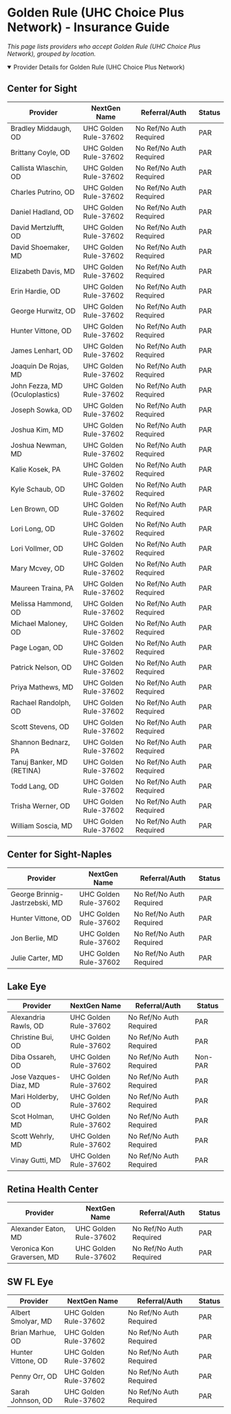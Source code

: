 # Golden Rule (UHC Choice Plus Network) - Insurance Guide

*This page lists providers who accept Golden Rule (UHC Choice Plus Network), grouped by location.*

<details open><summary>Provider Details for Golden Rule (UHC Choice Plus Network)</summary>

## Center for Sight

| Provider | NextGen Name | Referral/Auth | Status |
|----------|-------------|--------------|--------|
| Bradley Middaugh, OD | UHC Golden Rule-37602 | No Ref/No Auth Required | PAR |
| Brittany Coyle, OD | UHC Golden Rule-37602 | No Ref/No Auth Required | PAR |
| Callista Wlaschin, OD | UHC Golden Rule-37602 | No Ref/No Auth Required | PAR |
| Charles Putrino, OD | UHC Golden Rule-37602 | No Ref/No Auth Required | PAR |
| Daniel Hadland, OD | UHC Golden Rule-37602 | No Ref/No Auth Required | PAR |
| David Mertzlufft, OD | UHC Golden Rule-37602 | No Ref/No Auth Required | PAR |
| David Shoemaker, MD | UHC Golden Rule-37602 | No Ref/No Auth Required | PAR |
| Elizabeth Davis, MD | UHC Golden Rule-37602 | No Ref/No Auth Required | PAR |
| Erin Hardie, OD | UHC Golden Rule-37602 | No Ref/No Auth Required | PAR |
| George Hurwitz, OD | UHC Golden Rule-37602 | No Ref/No Auth Required | PAR |
| Hunter Vittone, OD | UHC Golden Rule-37602 | No Ref/No Auth Required | PAR |
| James Lenhart, OD | UHC Golden Rule-37602 | No Ref/No Auth Required | PAR |
| Joaquin De Rojas, MD | UHC Golden Rule-37602 | No Ref/No Auth Required | PAR |
| John Fezza, MD (Oculoplastics) | UHC Golden Rule-37602 | No Ref/No Auth Required | PAR |
| Joseph Sowka, OD | UHC Golden Rule-37602 | No Ref/No Auth Required | PAR |
| Joshua Kim, MD | UHC Golden Rule-37602 | No Ref/No Auth Required | PAR |
| Joshua Newman, MD | UHC Golden Rule-37602 | No Ref/No Auth Required | PAR |
| Kalie Kosek, PA | UHC Golden Rule-37602 | No Ref/No Auth Required | PAR |
| Kyle Schaub, OD | UHC Golden Rule-37602 | No Ref/No Auth Required | PAR |
| Len Brown, OD | UHC Golden Rule-37602 | No Ref/No Auth Required | PAR |
| Lori Long, OD | UHC Golden Rule-37602 | No Ref/No Auth Required | PAR |
| Lori Vollmer, OD | UHC Golden Rule-37602 | No Ref/No Auth Required | PAR |
| Mary Mcvey, OD | UHC Golden Rule-37602 | No Ref/No Auth Required | PAR |
| Maureen Traina, PA | UHC Golden Rule-37602 | No Ref/No Auth Required | PAR |
| Melissa Hammond, OD | UHC Golden Rule-37602 | No Ref/No Auth Required | PAR |
| Michael Maloney, OD | UHC Golden Rule-37602 | No Ref/No Auth Required | PAR |
| Page Logan, OD | UHC Golden Rule-37602 | No Ref/No Auth Required | PAR |
| Patrick Nelson, OD | UHC Golden Rule-37602 | No Ref/No Auth Required | PAR |
| Priya Mathews, MD | UHC Golden Rule-37602 | No Ref/No Auth Required | PAR |
| Rachael Randolph, OD | UHC Golden Rule-37602 | No Ref/No Auth Required | PAR |
| Scott Stevens, OD | UHC Golden Rule-37602 | No Ref/No Auth Required | PAR |
| Shannon Bednarz, PA | UHC Golden Rule-37602 | No Ref/No Auth Required | PAR |
| Tanuj Banker, MD (RETINA) | UHC Golden Rule-37602 | No Ref/No Auth Required | PAR |
| Todd Lang, OD | UHC Golden Rule-37602 | No Ref/No Auth Required | PAR |
| Trisha Werner, OD | UHC Golden Rule-37602 | No Ref/No Auth Required | PAR |
| William Soscia, MD | UHC Golden Rule-37602 | No Ref/No Auth Required | PAR |

## Center for Sight-Naples

| Provider | NextGen Name | Referral/Auth | Status |
|----------|-------------|--------------|--------|
| George Brinnig-Jastrzebski, MD | UHC Golden Rule-37602 | No Ref/No Auth Required | PAR |
| Hunter Vittone, OD | UHC Golden Rule-37602 | No Ref/No Auth Required | PAR |
| Jon Berlie, MD | UHC Golden Rule-37602 | No Ref/No Auth Required | PAR |
| Julie Carter, MD | UHC Golden Rule-37602 | No Ref/No Auth Required | PAR |

## Lake Eye 

| Provider | NextGen Name | Referral/Auth | Status |
|----------|-------------|--------------|--------|
| Alexandria Rawls, OD | UHC Golden Rule-37602 | No Ref/No Auth Required | PAR |
| Christine Bui, OD | UHC Golden Rule-37602 | No Ref/No Auth Required | PAR |
| Diba Ossareh, OD | UHC Golden Rule-37602 | No Ref/No Auth Required | Non-PAR |
| Jose Vazques-Diaz, MD | UHC Golden Rule-37602 | No Ref/No Auth Required | PAR |
| Mari Holderby, OD | UHC Golden Rule-37602 | No Ref/No Auth Required | PAR |
| Scot Holman, MD | UHC Golden Rule-37602 | No Ref/No Auth Required | PAR |
| Scott Wehrly, MD | UHC Golden Rule-37602 | No Ref/No Auth Required | PAR |
| Vinay Gutti, MD | UHC Golden Rule-37602 | No Ref/No Auth Required | PAR |

## Retina Health Center

| Provider | NextGen Name | Referral/Auth | Status |
|----------|-------------|--------------|--------|
| Alexander Eaton, MD | UHC Golden Rule-37602 | No Ref/No Auth Required | PAR |
| Veronica Kon Graversen, MD | UHC Golden Rule-37602 | No Ref/No Auth Required | PAR |

## SW FL Eye

| Provider | NextGen Name | Referral/Auth | Status |
|----------|-------------|--------------|--------|
| Albert Smolyar, MD | UHC Golden Rule-37602 | No Ref/No Auth Required | PAR |
| Brian Marhue, OD | UHC Golden Rule-37602 | No Ref/No Auth Required | PAR |
| Hunter Vittone, OD | UHC Golden Rule-37602 | No Ref/No Auth Required | PAR |
| Penny Orr, OD | UHC Golden Rule-37602 | No Ref/No Auth Required | PAR |
| Sarah Johnson, OD | UHC Golden Rule-37602 | No Ref/No Auth Required | PAR |

</details>

